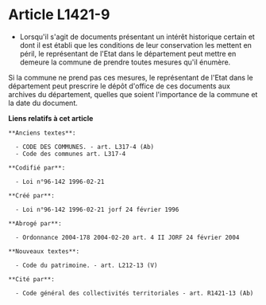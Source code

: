 # Article L1421-9

- Lorsqu'il s'agit de documents présentant un intérêt historique certain et dont il est établi que les conditions de leur
conservation les mettent en péril, le représentant de l'Etat dans le département peut mettre en demeure la commune de prendre
toutes mesures qu'il énumère.

Si la commune ne prend pas ces mesures, le représentant de l'Etat dans le département peut prescrire le dépôt d'office de ces
documents aux archives du département, quelles que soient l'importance de la commune et la date du document.

**Liens relatifs à cet article**

	**Anciens textes**:

	  - CODE DES COMMUNES. - art. L317-4 (Ab)
	  - Code des communes art. L317-4

	**Codifié par**:

	  - Loi n°96-142 1996-02-21

	**Créé par**:

	  - Loi n°96-142 1996-02-21 jorf 24 février 1996

	**Abrogé par**:

	  - Ordonnance 2004-178 2004-02-20 art. 4 II JORF 24 février 2004

	**Nouveaux textes**:

	  - Code du patrimoine. - art. L212-13 (V)

	**Cité par**:

	  - Code général des collectivités territoriales - art. R1421-13 (Ab)
